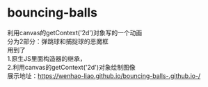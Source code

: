 # bouncing-balls
利用canvas的getContext('2d')对象写的一个动画  
分为2部分：弹跳球和捕捉球的恶魔框  
用到了  
1.原生JS里面构造器的继承，  
2.利用canvas的getContext('2d')对象绘制图像    
展示地址：https://wenhao-liao.github.io/bouncing-balls-.github.io-/
